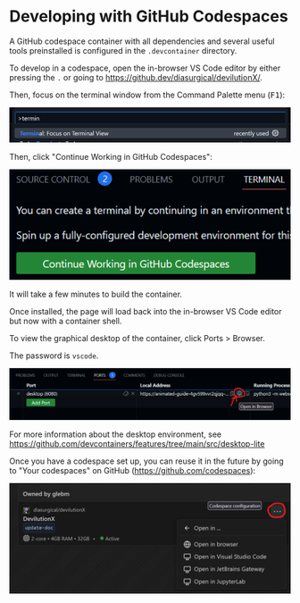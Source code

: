 # Developing with GitHub Codespaces

A GitHub codespace container with all dependencies and several useful tools preinstalled is configured in the `.devcontainer` directory.

To develop in a codespace, open the in-browser VS Code editor by either pressing the `.` or going to https://github.dev/diasurgical/devilutionX/.

Then, focus on the terminal window from the Command Palette menu (<kbd>F1</kbd>):

![screenshot](gh-focus-on-terminal.png)

Then, click "Continue Working in GitHub Codespaces":

![screenshot](gh-continue-in-codespaces.png)

It will take a few minutes to build the container.

Once installed, the page will load back into the in-browser VS Code editor but now with a
container shell.

To view the graphical desktop of the container, click Ports > Browser.

The password is `vscode`.

![screenshot](gh-codespaces-ports-browser.png)

For more information about the desktop environment, see https://github.com/devcontainers/features/tree/main/src/desktop-lite

Once you have a codespace set up, you can reuse it in the future by going to "Your codespaces" on GitHub (https://github.com/codespaces):

![screenshot](gh-open-codespace.png)
